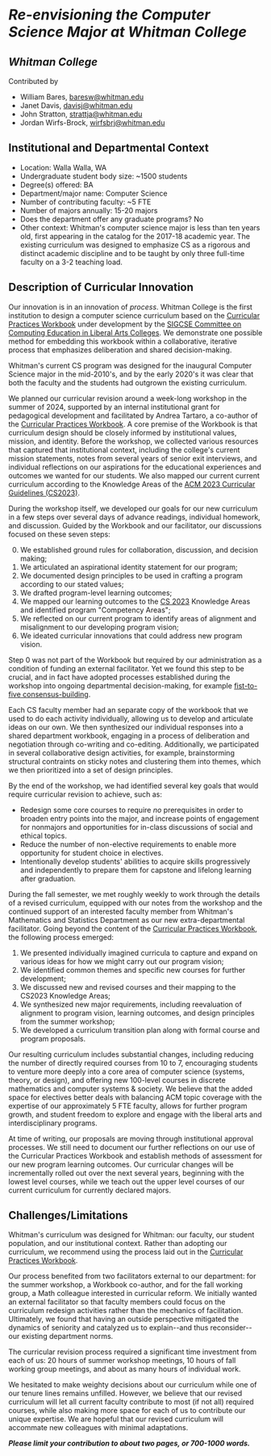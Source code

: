 # _Re-envisioning the Computer Science Major at Whitman College_

## _Whitman College_
Contributed by
- William Bares, baresw@whitman.edu
- Janet Davis, davisj@whitman.edu
- John Stratton, strattja@whitman.edu
- Jordan Wirfs-Brock, wirfsbrj@whitman.edu

## Institutional and Departmental Context
- Location: Walla Walla, WA
- Undergraduate student body size: ~1500 students
- Degree(s) offered: BA
- Department/major name: Computer Science
- Number of contributing faculty: ~5 FTE
- Number of majors annually: 15-20 majors
- Does the department offer any graduate programs? No
- Other context: Whitman's computer science major is less than ten years old, first appearing in the catalog for the 2017-18 academic year. The existing curriculum was designed to emphasize CS as a rigorous and distinct academic discipline and to be taught by only three full-time faculty on a 3-2 teaching load.

## Description of Curricular Innovation

Our innovation is in an innovation of _process_. Whitman College is the first institution to design a computer science curriculum based on the 
[Curricular Practices Workbook](https://computing-in-the-liberal-arts.github.io/CS2023/) under development by the 
[SIGCSE Committee on Computing Education in Liberal Arts Colleges](https://computing-in-the-liberal-arts.github.io/). We demonstrate one possible method for embedding this workbook within a collaborative, iterative process that emphasizes deliberation and shared decision-making.

Whitman's current CS program was designed for the inaugural Computer Science major in the mid-2010's, and by the early 2020's it was clear that both the faculty and the students had outgrown the existing curriculum. 

We planned our curricular revision around a week-long workshop in the summer of 2024, 
supported by an internal institutional grant for pedagogical development and facilitated 
by Andrea Tartaro, a co-author of the [Curricular Practices Workbook](https://computing-in-the-liberal-arts.github.io/CS2023/). 
A core premise of the Workbook is that curriculum design should be closely 
informed by institutional values, mission, and identity. 
Before the workshop, we collected various resources that captured that institutional 
context, including the college's current mission statements, notes from several years 
of senior exit interviews, and individual reflections on our aspirations for the 
educational experiences and outcomes we wanted for our students.
We also mapped our current current curriculum according to the Knowledge Areas of the [ACM 2023 Curricular Guidelines (CS2023)](https://csed.acm.org/cs2023-report-with-feedback/).

During the workshop itself, we developed our goals for our new curriculum in a few steps over several days of 
advance readings, individual homework, and discussion.
Guided by the Workbook and our facilitator, our discussions focused on these seven steps:

0. We established ground rules for collaboration, discussion, and decision making;
1. We articulated an aspirational identity statement for our program;
2. We documented design principles to be used in crafting a program according to our stated values;
3. We drafted program-level learning outcomes;
4. We mapped our learning outcomes to the [CS 2023](https://csed.acm.org/cs2023-report-with-feedback/) Knowledge Areas and identified program "Competency Areas";
5. We reflected on our current program to identify areas of alignment and misalignment to our developing program vision;
6. We ideated curricular innovations that could address new program vision.
   
Step 0 was not part of the Workbook but required by our administration as a condition of funding an external facilitator. Yet we found this step to be crucial, and in fact have adopted processes established during the workshop into ongoing departmental decision-making, for example [fist-to-five consensus-building](https://web.archive.org/web/20150219150200/http://www.freechild.org/Firestarter/Fist2Five.htm).

Each CS faculty member had an separate copy of the workbook that we used to do each activity individually, allowing us to develop and articulate ideas on our own. We then synthesized our individual responses into a shared department workbook, engaging in a process of  deliberation and negotiation through co-writing and co-editing. Additionally, we participated in several collaborative design activities, for example, brainstorming structural contraints on sticky notes and clustering them into themes, which we then prioritized into a set of design principles.

By the end of the workshop, we had identified several key goals that would require curricular revision to achieve, such as:

* Redesign some core courses to require _no_ prerequisites in order to broaden entry points into the major, and increase points of engagement for nonmajors and opportunities for in-class discussions of social and ethical topics.
* Reduce the number of non-elective requirements to enable more opportunity for student choice in electives.
* Intentionally develop students' abilities to acquire skills progressively and independently to prepare them for capstone and lifelong learning after graduation.

During the fall semester, we met roughly weekly to work through the details of a revised curriculum, 
equipped with our notes from the workshop and the continued support of an interested faculty member 
from Whitman's Mathematics and Statistics Department as our new extra-departmental facilitator. 
Going beyond the content of the [Curricular Practices Workbook](https://computing-in-the-liberal-arts.github.io/CS2023/), 
the following process emerged:

1. We presented individually imagined curricula to capture and expand on various ideas for how we might carry out our program vision;
2. We identified common themes and specific new courses for further development;
3. We discussed new and revised courses and their mapping to the CS2023 Knowledge Areas;
4. We synthesized new major requirements, including reevaluation of alignment to program vision, learning outcomes, and design principles from the summer workshop;
5. We developed a curriculum transition plan along with formal course and program proposals.

Our resulting curriculum includes substantial changes, including reducing the number of directly required courses from 10 to 7, encouraging students to venture more deeply 
into a core area of computer science (systems, theory, or design), and offering new 100-level courses in discrete mathematics and computer systems & society. 
We believe that the added space for electives better deals with balancing ACM topic coverage with the expertise of our approximately 5 FTE faculty, allows for further program growth, and student freedom to explore and engage with the liberal arts and interdisciplinary programs.

At time of writing, our proposals are moving through institutional approval processes.
We still need to document our further reflections on our use of the Curricular Practices Workbook and
establish methods of assessment for our new program learning outcomes.
Our curricular changes will be incrementally rolled out over the next several years, 
beginning with the lowest level courses, while we teach out the upper level courses 
of our current curriculum for currently declared majors. 

## Challenges/Limitations

Whitman's curriculum was designed for Whitman: 
our faculty, our student population, and our institutional context. 
Rather than adopting our curriculum, we recommend using the process laid out in the [Curricular Practices Workbook](https://computing-in-the-liberal-arts.github.io/CS2023/). 

Our process benefited from two facilitators external to our department: 
for the summer workshop, a Workbook co-author, 
and for the fall working group, a Math colleague interested in curricular reform.
We initially wanted an external facilitator so that faculty members could focus on the curriculum redesign activities rather than the mechanics of facilitation. Ultimately, we found that having an outside perspective mitigated the dynamics of seniority and catalyzed us to explain--and thus reconsider--our existing department norms. 

The curricular revision process required a significant time investment from each of us:
20 hours of summer workshop meetings, 10 hours of fall working group meetings, and about as many hours of individual work.

We hesitated to make weighty decisions about our curriculum while one of our tenure lines remains unfilled.
However, we believe that our revised curriculum will let all current faculty contribute to most (if not all) required courses,
while also making more space for each of us to contribute our unique expertise.
We are hopeful that our revised curriculum will accommate new colleagues with minimal adaptations.

**_Please limit your contribution to about two pages, or 700-1000 words._**

